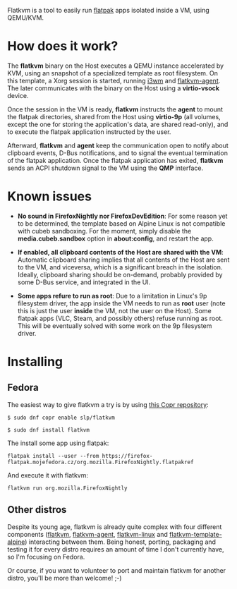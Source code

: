 Flatkvm is a tool to easily run [flatpak](https://flatpak.org/) apps isolated inside a VM, using QEMU/KVM.

# How does it work?

The **flatkvm** binary on the Host executes a QEMU instance accelerated by KVM, using an snapshot of a specialized template as root filesystem. On this template, a Xorg session is started, running [i3wm](https://i3wm.org/) and [flatkvm-agent](https://github.com/flatkvm/flatkvm-agent). The later communicates with the binary on the Host using a **virtio-vsock** device.

Once the session in the VM is ready, **flatkvm** instructs the **agent** to mount the flatpak directories, shared from the Host using **virtio-9p** (all volumes, except the one for storing the application's data, are shared read-only), and to execute the flatpak application instructed by the user.

Afterward, **flatkvm** and **agent** keep the communication open to notify about clipboard events, D-Bus notifications, and to signal the eventual termination of the flatpak application. Once the flatpak application has exited, **flatkvm** sends an ACPI shutdown signal to the VM using the **QMP** interface.

# Known issues

 - **No sound in FirefoxNightly nor FirefoxDevEdition**: For some reason yet to be determined, the template based on Alpine Linux is not compatible with cubeb sandboxing. For the moment, simply disable the **media.cubeb.sandbox** option in **about:config**, and restart the app.
 
 - **If enabled, all clipboard contents of the Host are shared with the VM**: Automatic clipboard sharing implies that all contents of the Host are sent to the VM, and viceversa, which is a significant breach in the isolation. Ideally, clipboard sharing should be on-demand, probably provided by some D-Bus service, and integrated in the UI.
 
 - **Some apps refure to run as root**: Due to a limitation in Linux's 9p filesystem driver, the app inside the VM needs to run as **root** user (note this is just the user **inside** the VM, not the user on the Host). Some flatpak apps (VLC, Steam, and possibly others) refuse running as root. This will be eventually solved with some work on the 9p filesystem driver.
 
# Installing
## Fedora
 
The easiest way to give flatkvm a try is by using [this Copr repository](https://copr.fedorainfracloud.org/coprs/slp/flatkvm/):
 
```
$ sudo dnf copr enable slp/flatkvm

$ sudo dnf install flatkvm
```

The install some app using flatpak:

```
flatpak install --user --from https://firefox-flatpak.mojefedora.cz/org.mozilla.FirefoxNightly.flatpakref
```

And execute it with flatkvm:

```
flatkvm run org.mozilla.FirefoxNightly
```
## Other distros

Despite its young age, flatkvm is already quite complex with four different components ([flatkvm](https://github.com/flatkvm/flatkvm), [flatkvm-agent](https://github.com/flatkvm/flatkvm-agent), [flatkvm-linux](https://github.com/flatkvm/flatkvm-linux) and [flatkvm-template-alpine](https://github.com/flatkvm/flatkvm-template-alpine)) interacting between them. Being honest, porting, packaging and testing it for every distro requires an amount of time I don't currently have, so I'm focusing on Fedora.

Or course, if you want to volunteer to port and maintain flatkvm for another distro, you'll be more than welcome! ;-)
